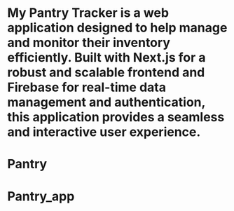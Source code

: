 My Pantry Tracker is a web application designed to help  manage and monitor their inventory efficiently. Built with Next.js for a robust and scalable frontend and Firebase for real-time data management and authentication, this application provides a seamless and interactive user experience.
=======


# Pantry
# Pantry_app
